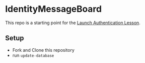 # IdentityMessageBoard

This repo is a starting point for the [Launch Authentication Lesson](launch.turing.edu/module5/lessons/Week3/Authentication).

## Setup

* Fork and Clone this repository
* run `update-database`